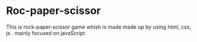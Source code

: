 # Roc-paper-scissor
This is rock-paper-scissor game whish is made made up by using html, css, js . mainly focused on javaScript

